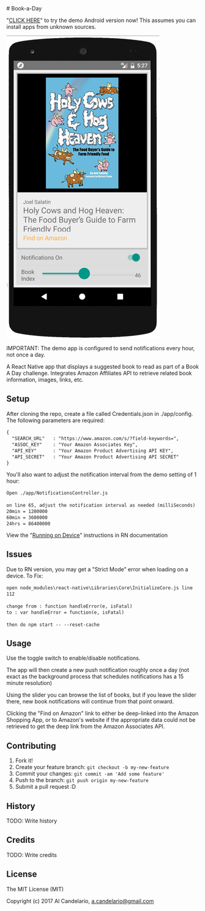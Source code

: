 <snippet>
  <content>
# Book-a-Day

"[CLICK HERE](https://raw.github.com/alcandelario/bookaday/master/BookADay.apk)" to try the demo Android version now! This assumes you can install apps from unknown sources.

![Screenshot](/screenshot.png?raw=true "BookADay Screenshot")

IMPORTANT: The demo app is configured to send notifications every hour, not once a day.

A React Native app that displays a suggested book to read as part of a Book A Day challenge. Integrates Amazon Affiliates API to retrieve related book information, images, links, etc.

## Setup

After cloning the repo, create a file called Credentials.json in ./app/config. The following parameters are required:

```
{
  "SEARCH_URL"   : "https://www.amazon.com/s/?field-keywords=",
  "ASSOC_KEY"    : "Your Amazon Associates Key",
  "API_KEY"      : "Your Amazon Product Advertising API KEY",
  "API_SECRET"   : "Your Amazon Product Advertising API SECRET"
}
```

You'll also want to adjust the notification interval from the demo setting of 1 hour:

```
Open ./app/NotificationsController.js

on line 65, adjust the notification interval as needed (milliSeconds)
20min = 1200000 
60min = 3600000 
24hrs = 86400000
```

View the "[Running on Device](https://facebook.github.io/react-native/docs/running-on-device.html)" instructions in RN documentation

## Issues

Due to RN version, you may get a "Strict Mode" error when loading on a device. To Fix:

```
open node_modules\react-native\Libraries\Core\InitializeCore.js line 112

change from : function handleError(e, isFatal) 
to : var handleError = function(e, isFatal)

then do npm start -- --reset-cache
```

## Usage

Use the toggle switch to enable/disable notifications.

The app will then create a new push notification roughly once a day (not exact as the background process that schedules notifications has a 15 minute resolution)

Using the slider you can browse the list of books, but if you leave the slider there, new book notifications will continue from that point onward.

Clicking the "Find on Amazon" link to either be deep-linked into the Amazon Shopping App, or to Amazon's website if the appropriate data could not be retrieved to get the deep link from the Amazon Associates API.

## Contributing

1. Fork it!
2. Create your feature branch: `git checkout -b my-new-feature`
3. Commit your changes: `git commit -am 'Add some feature'`
4. Push to the branch: `git push origin my-new-feature`
5. Submit a pull request :D

## History

TODO: Write history

## Credits

TODO: Write credits

## License

The MIT License (MIT)

Copyright (c) 2017 Al Candelario, <a.candelario@gmail.com>
</content>
</snippet>